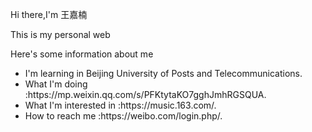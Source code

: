 <p>Hi there,I'm 王嘉楠</p>
<P>This is my personal web</p>
<p>Here's some information about me</p>

<ul>
  <li>I'm learning in Beijing University of Posts and Telecommunications.</li>
  <li>What I'm doing :https://mp.weixin.qq.com/s/PFKtytaKO7gghJmhRGSQUA.</li>
  <li>What I'm interested in :https://music.163.com/.</li>
  <li>How to reach me :https://weibo.com/login.php/.</li>
</ul>
